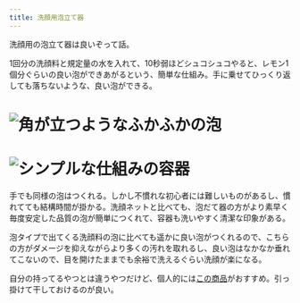 ```yaml
---
title: 洗顔用泡立て器
---
```

洗顔用の泡立て器は良いぞって話。

1回分の洗顔料と規定量の水を入れて、10秒弱ほどシュコシュコやると、レモン1個分ぐらいの良い泡ができあがるという、簡単な仕組み。手に乗せてひっくり返しても落ちないような、良い泡ができる。

![](https://lh5.googleusercontent.com/g4ydHyl1xA05d6hl4tApG6Jq-EfKmOWU2WViFD9oX5xE7hgm_iSqI_bK9b2fvijbiHERPZ4EEkS6rwnR1sUQBYz9oEML9tARW0YYSlB9e1TMIJP4v7ZIrkqvsz-PYrk3RzXBjXbT-3wIIdksbX1xeaErof3q6cQfSYiieyXcm7d_PH3XRePbzJtYnwd- "角が立つようなふかふかの泡")
===================================================================================================================================================================================================================================================

![](https://lh6.googleusercontent.com/1iBABTNnlzg1QBiZXHqNGnxpGSZfsIfK9lgVAmNgYm6ys4TIxSv47Dggjcp8BYp5BuYe3yMuAX_GBJ58ybgfRR6_sUPgKy327fSIh32eYxsTd0FOyDyxI5JWGI-B_rwXq0Uoh5uoRIoinrZbKJjR36u5pF4x7h42L_PeSz2qa6vb7BaRjAe7CxRGvnGO "シンプルな仕組みの容器")
=================================================================================================================================================================================================================================================

手でも同様の泡はつくれる。しかし不慣れな初心者には難しいものがあるし、慣れてても結構時間が掛かる。洗顔ネットと比べても、泡だて器の方がより素早く毎度安定した品質の泡が簡単につくれて、容器も洗いやすく清潔な印象がある。

泡タイプで出てくる洗顔料の泡に比べても遥かに良い泡がつくれるので、こちらの方がダメージを抑えながらより多くの汚れを取れるし、良い泡はなかなか垂れてこないので、目を開けたままでも余裕で洗えるぐらい洗顔が楽になる。

自分の持ってるやつとは違うやつだけど、個人的には[この商品](https://www.amazon.co.jp/dp/B09KMP9GDN)がおすすめ。引っ掛けて干しておけるのが良い。
